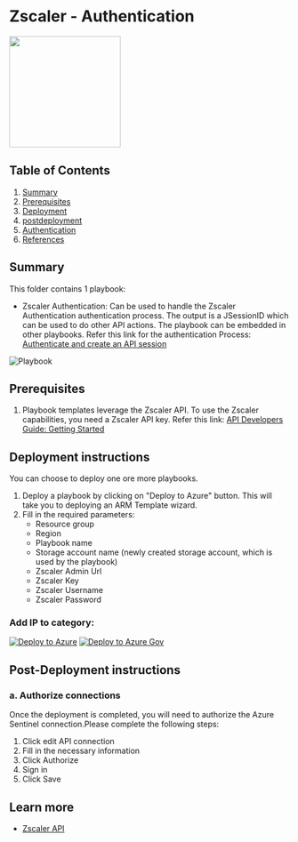 # Zscaler - Authentication

<img src="../Images/Zscaler.png" width="200"><br>
## Table of Contents

1. [Summary](#overview)
1. [Prerequisites](prerequisites)
1. [Deployment](#deployment)
1. [postdeployment](postdeployment)
1. [Authentication](#Authentication)
1. [References](#references)

<a name="summary"></a>

## Summary

This folder contains 1 playbook: 
* Zscaler Authentication: Can be used to handle the Zscaler Authentication authentication process. The output is a JSessionID which can be used to do other API actions. The playbook can be embedded in other playbooks. Refer this link for the authentication Process: [Authenticate and create an API session](https://help.zscaler.com/zia/api-getting-started#CreateSession)

![Playbook](../Images/Authentication.png)

<a name="Prerequisites"></a>

## Prerequisites

1. Playbook templates leverage the Zscaler API. To use the Zscaler capabilities, you need a Zscaler API key. Refer this link: [API Developers Guide: Getting Started](https://help.zscaler.com/zia/api-getting-started)

<a name="deployment"></a>

## Deployment instructions 

You can choose to deploy one ore more playbooks.

1. Deploy a playbook by clicking on "Deploy to Azure" button. This will take you to deploying an ARM Template wizard.
2. Fill in the required parameters:
    * Resource group
    * Region
    * Playbook name
    * Storage account name (newly created storage account, which is used by the playbook)
    * Zscaler Admin Url
    * Zscaler Key
    * Zscaler Username
    * Zscaler Password

### Add IP to category:

[![Deploy to Azure](https://aka.ms/deploytoazurebutton)](https://portal.azure.com/#create/Microsoft.Template/uri/https%3A%2F%2Fraw.githubusercontent.com%2FAzure%2FAzure-Sentinel%2Fmaster%2FPlaybooks%2FZscaler%2FAuthentication%2Fazuredeploy.json)
[![Deploy to Azure Gov](https://aka.ms/deploytoazuregovbutton)](https://portal.azure.us/#create/Microsoft.Template/uri/https%3A%2F%2Fraw.githubusercontent.com%2FAzure%2FAzure-Sentinel%2Fmaster%2FPlaybooks%2FZscaler%2FAuthentication%2Fazuredeploy.json)

<a name="postdeployment"></a>

## Post-Deployment instructions 
### a. Authorize connections
Once the deployment is completed, you will need to authorize the Azure Sentinel connection.Please complete the following steps:
 1. Click edit API connection
 1. Fill in the necessary information
 1. Click Authorize
 1. Sign in
 1. Click Save


<a name="references"></a>

## Learn more
* <a href="https://help.zscaler.com/zia/api" target="_blank">Zscaler API</a>